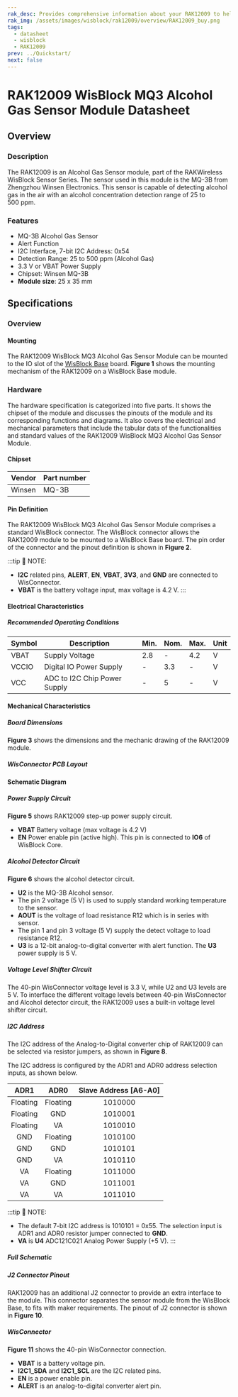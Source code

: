 ```yaml
---
rak_desc: Provides comprehensive information about your RAK12009 to help you use it. This information includes technical specifications, characteristics, and requirements, and it also discusses the device components.
rak_img: /assets/images/wisblock/rak12009/overview/RAK12009_buy.png
tags:
  - datasheet
  - wisblock
  - RAK12009
prev: ../Quickstart/
next: false
---
```


# RAK12009 WisBlock MQ3 Alcohol Gas Sensor Module Datasheet

## Overview

### Description

The RAK12009 is an Alcohol Gas Sensor module, part of the RAKWireless WisBlock Sensor Series. The sensor used in this module is the MQ-3B from Zhengzhou Winsen Electronics. This sensor is capable of detecting alcohol gas in the air with an alcohol concentration detection range of 25 to 500&nbsp;ppm.

### Features 

* MQ-3B Alcohol Gas Sensor
* Alert Function
* I2C Interface, 7-bit I2C Address: 0x54
* Detection Range: 25 to 500&nbsp;ppm (Alcohol Gas)
* 3.3&nbsp;V or VBAT Power Supply
* Chipset: Winsen MQ-3B
* **Module size**: 25 x 35&nbsp;mm

## Specifications

### Overview

#### Mounting

The RAK12009 WisBlock MQ3 Alcohol Gas Sensor Module can be mounted to the IO slot of the [WisBlock Base](https://docs.rakwireless.com/Product-Categories/WisBlock/#wisblock-base) board. **Figure 1** shows the mounting mechanism of the RAK12009 on a WisBlock Base module.

<rk-img
  src="/assets/images/wisblock/rak12009/datasheet/image-20210225140319101.png"
  width="60%"
  caption="RAK12009 WisBlock MQ3 Alcohol Gas Sensor Mounting"
/>

### Hardware

The hardware specification is categorized into five parts. It shows the chipset of the module and discusses the pinouts of the module and its corresponding functions and diagrams. It also covers the electrical and mechanical parameters that include the tabular data of the functionalities and standard values of the RAK12009 WisBlock MQ3 Alcohol Gas Sensor Module.

#### Chipset

| Vendor | Part number |
| ------ | ----------- |
| Winsen | MQ-3B       |

#### Pin Definition

The RAK12009 WisBlock MQ3 Alcohol Gas Sensor Module comprises a standard WisBlock connector. The WisBlock connector allows the RAK12009 module to be mounted to a WisBlock Base board. The pin order of the connector and the pinout definition is shown in **Figure 2**.

:::tip 📝 NOTE:
- **I2C** related pins, **ALERT**, **EN**, **VBAT**, **3V3**, and **GND** are connected to WisConnector.
- **VBAT** is the battery voltage input, max voltage is 4.2&nbsp;V.
:::

<rk-img
  src="/assets/images/wisblock/rak12009/datasheet/RAK12009_Pinout.svg"
  width="80%"
  caption="RAK12009 WisBlock MQ3 Alcohol Sensor Pinout"
/>

#### Electrical Characteristics

##### Recommended Operating Conditions

| Symbol | Description                  | Min. | Nom. | Max. | Unit |
| ------ | ---------------------------- | ---- | ---- | ---- | ---- |
| VBAT   | Supply Voltage               | 2.8  | -    | 4.2  | V    |
| VCCIO  | Digital IO Power Supply      | -    | 3.3  | -    | V    |
| VCC    | ADC to I2C Chip Power Supply | -    | 5    | -    | V    |


#### Mechanical Characteristics

##### Board Dimensions

**Figure 3** shows the dimensions and the mechanic drawing of the RAK12009 module.
<rk-img
  src="/assets/images/wisblock/rak12009/datasheet/image-20210225140329283.png"
  width="80%"
  caption="RAK12009 WisBlock MQ3 Alcohol Sensor Module Mechanic Drawing"
/>

##### WisConnector PCB Layout

<rk-img
  src="/assets/images/wisblock/rak12009/datasheet/image-20201228093039748.png"
  width="100%"
  caption="WisConnector PCB Footprint and Recommendations"
/>

#### Schematic Diagram

##### Power Supply Circuit

**Figure 5** shows RAK12009 step-up power supply circuit. 

* **VBAT** Battery voltage (max voltage is 4.2&nbsp;V) 
* **EN** Power enable pin (active high). This pin is connected to **IO6** of WisBlock Core. 

<rk-img
  src="/assets/images/wisblock/rak12009/datasheet/image-20210702184355429.png"
  width="100%"
  caption="RAK12009 WisBlock MQ3 Alcohol Sensor Module Power Supply"
/>

##### Alcohol Detector Circuit

**Figure 6** shows the alcohol detector circuit.

* **U2** is the MQ-3B Alcohol sensor.
* The pin 2 voltage (5&nbsp;V) is used to supply standard working temperature to the sensor. 
* **AOUT** is the voltage of load resistance R12 which is in series with sensor.
* The pin 1 and pin 3 voltage (5&nbsp;V) supply the detect voltage to load resistance R12.
* **U3** is a 12-bit analog-to-digital converter with alert function. The **U3** power supply is 5&nbsp;V.

<rk-img
  src="/assets/images/wisblock/rak12009/datasheet/image-20210702184649125.png"
  width="100%"
  caption="RAK12009 WisBlock MQ3 Alcohol Sensor Module Detector Circuit"
/>

##### Voltage Level Shifter Circuit

The 40-pin WisConnector voltage level is 3.3&nbsp;V, while U2 and U3 levels are 5&nbsp;V. To interface the different voltage levels between 40-pin WisConnector and Alcohol detector circuit, the RAK12009 uses a built-in voltage level shifter circuit.


<rk-img
  src="/assets/images/wisblock/rak12009/datasheet/image-20210702191010195.png"
  width="60%"
  caption="Voltage Level Shifter Circuit"
/>


##### I2C Address

The I2C address of the Analog-to-Digital converter chip of RAK12009 can be selected via resistor jumpers, as shown in **Figure 8**.

<rk-img
  src="/assets/images/wisblock/rak12009/datasheet/image-20210914101758600.png"
  width="50%"
  caption=" RAK12009 Alcohol Sensor Module I2C Address configuration"
/>

The I2C address is configured by the ADR1 and ADR0 address selection inputs, as shown below.


| **ADR1**  | **ADR0**  |  **Slave Address [A6-A0]** |
|:---------:|:---------:|:--------------------------:|
| Floating  | Floating  |1010000                     |           
| Floating  | GND       |1010001                     |
| Floating  | VA        |1010010                     |
| GND       | Floating  |1010100                     |
| GND       | GND       |1010101                     |
| GND       | VA        |1010110                     |
| VA        | Floating  |1011000                     |
| VA        | GND       |1011001                     |
| VA        | VA        |1011010                     |


:::tip 📝 NOTE:
- The default 7-bit I2C address is 1010101 = 0x55. The selection input is ADR1 and ADR0 resistor jumper connected to **GND**.
- **VA** is **U4** ADC121C021 Analog Power Supply (+5&nbsp;V).
:::

##### Full Schematic

<rk-img
  src="/assets/images/wisblock/rak12009/datasheet/rak12009_sch.png"
  width="100%"
  caption="RAK12009 complete schematic"
/>


##### J2 Connector Pinout

RAK12009 has an additional J2 connector to provide an extra interface to the module. This connector separates the sensor module from the WisBlock Base, to fits with maker requirements. The pinout of J2 connector is shown in **Figure 10**.

<rk-img
  src="/assets/images/wisblock/rak12004/datasheet/j2-connector.png"
  width="40%"
  caption="J2 Connector Pinout"
/>

##### WisConnector

**Figure 11** shows the 40-pin WisConnector connection.

* **VBAT** is a battery voltage pin.
* **I2C1_SDA** and **I2C1_SCL** are the I2C related pins.
* **EN** is a power enable pin.
* **ALERT** is an analog-to-digital converter alert pin.

<rk-img
  src="/assets/images/wisblock/rak12009/datasheet/image-20210702182842279.png"
  width="40%"
  caption="RAK12009 Module 40-pin WisConnector"
/>

